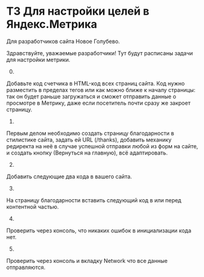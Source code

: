 # ТЗ Для настройки целей в Яндекс.Метрика
Для разработчиков сайта Новое Голубево.

Здравствуйте, уважаемые разработчики!
Тут будут расписаны задачи для настройки метрики.

0.
Добавьте код счетчика в HTML-код всех страниц сайта. Код нужно разместить в пределах тегов <head> </head> или <body> </body> как можно ближе к началу страницы: так он будет раньше загружаться и сможет отправить данные о просмотре в Метрику, даже если посетитель почти сразу же закроет страницу.

<!-- Yandex.Metrika counter -->
<script type="text/javascript" >
   (function(m,e,t,r,i,k,a){m[i]=m[i]||function(){(m[i].a=m[i].a||[]).push(arguments)};
   m[i].l=1*new Date();
   for (var j = 0; j < document.scripts.length; j++) {if (document.scripts[j].src === r) { return; }}
   k=e.createElement(t),a=e.getElementsByTagName(t)[0],k.async=1,k.src=r,a.parentNode.insertBefore(k,a)})
   (window, document, "script", "https://mc.yandex.ru/metrika/tag.js", "ym");

   ym(95588452, "init", {
        clickmap:true,
        trackLinks:true,
        accurateTrackBounce:true,
        webvisor:true
   });
</script>
<noscript><div><img src="https://mc.yandex.ru/watch/95588452" style="position:absolute; left:-9999px;" alt="" /></div></noscript>
<!-- /Yandex.Metrika counter -->

1.
Первым делом необходимо создать страницу благодарности в стилистике сайта, задать ей URL (/thanks), добавить механику редиректа на неё в случае успешной отправки любой из форм на сайте, и создать кнопку (Вернуться на главную), всё адаптировать.

2.
Добавить следующие два кода в <head> вашего сайта.

<script type="text/javascript">
	document.addEventListener("DOMContentLoaded", function(event) {
	setTimeout(function() {
	ym(95588452,'reachGoal','timeonsite'); return true; }, 30000)
	});
</script>

<script type="text/javascript">
	document.addEventListener("DOMContentLoaded", function(event) {
	setTimeout(function() {
	ym(95588452,'reachGoal','timeonsite'); return true; }, 60000)
	});
</script>

3.
На страницу благодарности вставить следующий код в <head> или <body> перед контентной частью.

<script type="text/javascript">
    window.onload = function() {
        ym(95588452, 'reachGoal', 'thankspage')
    }
</script>

4.
Проверить через консоль, что никаких ошибок в инициализации кода нет.

5.
Проверить через консоль и вкладку Network что все данные отправляются.
